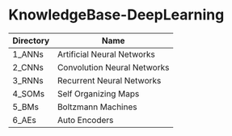 # KnowledgeBase-DeepLearning


| Directory | Name |  
| --- | --- |  
| 1_ANNs | Artificial Neural Networks |  
| 2_CNNs | Convolution Neural Networks |  
| 3_RNNs | Recurrent Neural Networks |  
| 4_SOMs | Self Organizing Maps |  
| 5_BMs | Boltzmann Machines |  
| 6_AEs | Auto Encoders |  



